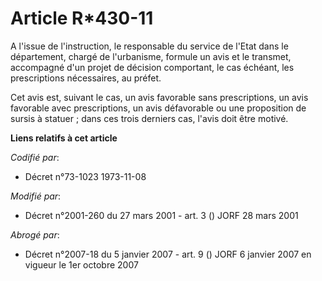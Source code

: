 # Article R*430-11

A l'issue de l'instruction, le responsable du service de l'Etat dans le département, chargé de l'urbanisme, formule un avis
et le transmet, accompagné d'un projet de décision comportant, le cas échéant, les prescriptions nécessaires, au préfet.

Cet avis est, suivant le cas, un avis favorable sans prescriptions, un avis favorable avec prescriptions, un avis défavorable
ou une proposition de sursis à statuer ; dans ces trois derniers cas, l'avis doit être motivé.

**Liens relatifs à cet article**

_Codifié par_:

  - Décret n°73-1023 1973-11-08

_Modifié par_:

  - Décret n°2001-260 du 27 mars 2001 - art. 3 () JORF 28 mars 2001

_Abrogé par_:

  - Décret n°2007-18 du 5 janvier 2007 - art. 9 () JORF 6 janvier 2007 en vigueur le 1er octobre 2007
